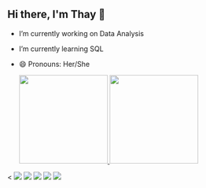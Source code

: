 ## Hi there, I'm Thay 👋

- I’m currently working on Data Analysis
- I’m currently learning SQL
- 😄 Pronouns: Her/She

  <a href="https://github.com/tahvicentini/github-readme-stats">
  <img height=180 src="https://github-readme-stats.vercel.app/api?username=tahvicentini&show_icons=true&theme=tokyonight"/>
  <img height=180 src="https://github-readme-stats.vercel.app/api/top-langs/?username=tahvicentini&layout=compact&theme=tokyonight"/>
  </a>

<
  <img src="https://img.shields.io/badge/Jupyter-F37626.svg?&style=for-the-badge&logo=Jupyter&logoColor=white" />
  <img src="https://img.shields.io/badge/Pandas-2C2D72?style=for-the-badge&logo=pandas&logoColor=white" />
  <img src="https://img.shields.io/badge/Python-FFD43B?style=for-the-badge&logo=python&logoColor=blue" />
  <img src="https://img.shields.io/badge/Google%20Sheets-34A853?style=for-the-badge&logo=google-sheets&logoColor=white" />
  <img src="https://img.shields.io/badge/Microsoft_Excel-217346?style=for-the-badge&logo=microsoft-excel&logoColor=white" />
</a>
